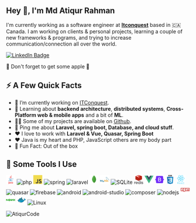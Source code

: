 <h2>Hey 👋, I'm Md Atiqur Rahman</h2>
<p>I'm currently working as a software engineer at <strong><a href="https://www.itconquest.com/">Itconquest</a></strong> based in 🇨🇦 Canada. I am working on clients & personal projects, learning a couple of new frameworks & programs, and trying to increase communication/connection all over the world.</p>
<p>
<!--     <a href="https://medium.com/@serbis">
        <img src="https://img.shields.io/badge/-@serbis-14c767?style=flat-square&amp;labelColor=14c767&amp;logo=Medium&amp;link=https://medium.com/@serbis" alt="Medium Badge">
    </a>  -->
    <a href="https://www.linkedin.com/in/md-atiqur-rahman-02a473155/">
        <img src="https://img.shields.io/badge/-@atiqur-0077B5?style=flat-square&amp;labelColor=0077B5&amp;logo=LinkedIn&amp;link=https://www.linkedin.com/in/md-atiqur-rahman-02a473155/" alt="LinkedIn Badge">
    </a> 
</p>


<p> Don't forget to get some apple </p>
<h2>⚡️ A Few Quick Facts</h2>
<ul>
<li>🔭 I’m currently working on <a href="https://itconquest.com">ITConquest</a>.</li>
<li>🧐 Learning about <strong>backend architecture</strong>, <strong>distributed systems</strong>, <strong>Cross-Platform web & mobile apps</strong> and a bit of <strong>ML</strong>.</li>
<li>👨‍💻 Some of my projects are available on <a href="https://github.com/AtiqurCode">Github</a>.</li>
<!-- <li>📝 I <del>regulary</del> write articles on <a href="https://blog.stanleylim.me">my blog</a>.</li> -->
<li>💬 Ping me about <strong> Laravel, spring boot, Database, and cloud stuff</strong>.</li>
<li>❤ I love to work with <strong>Laravel & Vue, Quasar, Spring Boot</strong></li>
<li>❤ Java is my heart and PHP, JavaScript others are my body part
<!-- <li>📙 Check out my <a href="https://www.stanleylim.me/resume/resume.pdf">resume</a>.</li> -->
<li>🎉 Fun Fact: Out of the box</li>
</ul>
<!-- <h2>✒️ Recent Posts</h2>
<details>
    <summary>Explore</summary>
    <li><a target="_blank" href="https://blog.stanleylim.me/maximizing-efficiency-and-impact---why-i-choose-mermaid-for-graph-creation">Maximizing Efficiency and Impact - Why I Choose Mermaid for Graph Creation — June 19, 2023</a></li><li><a target="_blank" href="https://blog.stanleylim.me/til-how-casing-can-break-netlify-functions">TIL How Casing Can Break Netlify Functions — February 27, 2023</a></li><li><a target="_blank" href="https://blog.stanleylim.me/godaddy-redirect-hack">GoDaddy Redirect Hack — December 20, 2022</a></li><li><a target="_blank" href="https://blog.stanleylim.me/airpods-not-charging-on-windows">Airpods Not Charging on Windows — August 19, 2022</a></li><li><a target="_blank" href="https://blog.stanleylim.me/the-fastest-way-to-develop-and-deploy-your-next-project">⚡ The Fastest Way to Develop and Deploy Your Next Project — June 09, 2022</a></li>
</details>
<p><a target="_blank" href="https://blog.stanleylim.me">Read More</a></p> -->
<h2>🚀 Some Tools I Use</h2>
<p align="left">
<img src="https://raw.githubusercontent.com/devicons/devicon/master/icons/java/java-original-wordmark.svg" alt="java" width="25" height="25" />
<img src="https://www.vectorlogo.zone/logos/php/php-icon.svg" alt="php" width="25" height="25" />
<img src="https://raw.githubusercontent.com/devicons/devicon/master/icons/javascript/javascript-original.svg" alt="javascript" width="25" height="25" />
<img src="https://www.vectorlogo.zone/logos/springio/springio-icon.svg" alt="spring" width="25" height="25" />
<img src="https://www.vectorlogo.zone/logos/laravel/laravel-icon.svg" alt="laravel" width="25" height="25" />
<img src="https://raw.githubusercontent.com/devicons/devicon/master/icons/mongodb/mongodb-original.svg" alt="mongodb" width="25" height="25" />
<img src="https://raw.githubusercontent.com/devicons/devicon/master/icons/mysql/mysql-original-wordmark.svg" alt="mysql" width="25" height="25" />
<img src="https://www.vectorlogo.zone/logos/sqlite/sqlite-icon.svg" alt="SQLite" width="25" height="25" />
<img src="https://raw.githubusercontent.com/devicons/devicon/master/icons/redis/redis-original-wordmark.svg" alt="redis" width="25" height="25" />
<img src="https://raw.githubusercontent.com/devicons/devicon/master/icons/vuejs/vuejs-original.svg" alt="vue" width="25" height="25" />
<img src="https://raw.githubusercontent.com/devicons/devicon/master/icons/bootstrap/bootstrap-plain.svg" alt="bootstrap" width="25" height="25" />
<img src="https://raw.githubusercontent.com/devicons/devicon/master/icons/css3/css3-original-wordmark.svg" alt="css3" width="25" height="25" />
<img src="https://raw.githubusercontent.com/devicons/devicon/master/icons/react/react-original-wordmark.svg" alt="react" width="25" height="25" />
<img src="https://cdn.quasar.dev/logo-v2/svg/logo.svg" alt="quasar" width="25" height="25" />
<img src="https://www.vectorlogo.zone/logos/firebase/firebase-icon.svg" alt="firebase" width="25" height="25" />
<img src="https://www.vectorlogo.zone/logos/android/android-official.svg" alt="android" width="25" height="25" />
<img src="https://developer.android.com/static/studio/images/android-studio-stable.svg" alt="android-studio" width="25" height="25" />
<img src="https://getcomposer.org/img/logo-composer-transparent.png" alt="composer" width="25" height="25" />
<img src="https://www.vectorlogo.zone/logos/nodejs/nodejs-icon.svg" alt="nodejs" width="25" height="25" />
<img src="https://raw.githubusercontent.com/devicons/devicon/master/icons/npm/npm-original-wordmark.svg" alt="npm" width="25" height="25" />
<img src="https://raw.githubusercontent.com/devicons/devicon/master/icons/nginx/nginx-original.svg" alt="nginx" width="25" height="25" />

<img src="https://raw.githubusercontent.com/devicons/devicon/master/icons/docker/docker-original.svg" alt="Docker" width="25" height="25" />
<img src="https://www.vectorlogo.zone/logos/linux/linux-icon.svg" alt="Linux" width="25" height="25" />

</p>
<img src="https://github-readme-stats.vercel.app/api?username=AtiqurCode&show_icons=true&count_private=true" alt="AtiqurCode" />

